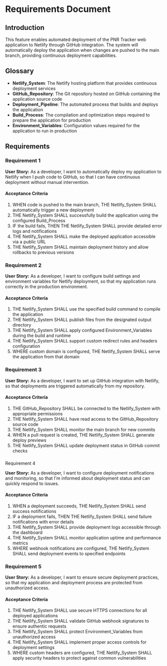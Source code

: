 # Requirements Document

## Introduction

This feature enables automated deployment of the PNR Tracker web application to Netlify through GitHub integration. The system will automatically deploy the application when changes are pushed to the main branch, providing continuous deployment capabilities.

## Glossary

- **Netlify_System**: The Netlify hosting platform that provides continuous deployment services
- **GitHub_Repository**: The Git repository hosted on GitHub containing the application source code
- **Deployment_Pipeline**: The automated process that builds and deploys the application
- **Build_Process**: The compilation and optimization steps required to prepare the application for production
- **Environment_Variables**: Configuration values required for the application to run in production

## Requirements

### Requirement 1

**User Story:** As a developer, I want to automatically deploy my application to Netlify when I push code to GitHub, so that I can have continuous deployment without manual intervention.

#### Acceptance Criteria

1. WHEN code is pushed to the main branch, THE Netlify_System SHALL automatically trigger a new deployment
2. THE Netlify_System SHALL successfully build the application using the configured Build_Process
3. IF the build fails, THEN THE Netlify_System SHALL provide detailed error logs and notifications
4. THE Netlify_System SHALL make the deployed application accessible via a public URL
5. THE Netlify_System SHALL maintain deployment history and allow rollbacks to previous versions

### Requirement 2

**User Story:** As a developer, I want to configure build settings and environment variables for Netlify deployment, so that my application runs correctly in the production environment.

#### Acceptance Criteria

1. THE Netlify_System SHALL use the specified build command to compile the application
2. THE Netlify_System SHALL publish files from the designated output directory
3. THE Netlify_System SHALL apply configured Environment_Variables during the build and runtime
4. THE Netlify_System SHALL support custom redirect rules and headers configuration
5. WHERE custom domain is configured, THE Netlify_System SHALL serve the application from that domain

### Requirement 3

**User Story:** As a developer, I want to set up GitHub integration with Netlify, so that deployments are triggered automatically from my repository.

#### Acceptance Criteria

1. THE GitHub_Repository SHALL be connected to the Netlify_System with appropriate permissions
2. THE Netlify_System SHALL have read access to the GitHub_Repository source code
3. THE Netlify_System SHALL monitor the main branch for new commits
4. WHEN a pull request is created, THE Netlify_System SHALL generate deploy previews
5. THE Netlify_System SHALL update deployment status in GitHub commit checks
### 
Requirement 4

**User Story:** As a developer, I want to configure deployment notifications and monitoring, so that I'm informed about deployment status and can quickly respond to issues.

#### Acceptance Criteria

1. WHEN a deployment succeeds, THE Netlify_System SHALL send success notifications
2. IF a deployment fails, THEN THE Netlify_System SHALL send failure notifications with error details
3. THE Netlify_System SHALL provide deployment logs accessible through the dashboard
4. THE Netlify_System SHALL monitor application uptime and performance metrics
5. WHERE webhook notifications are configured, THE Netlify_System SHALL send deployment events to specified endpoints

### Requirement 5

**User Story:** As a developer, I want to ensure secure deployment practices, so that my application and deployment process are protected from unauthorized access.

#### Acceptance Criteria

1. THE Netlify_System SHALL use secure HTTPS connections for all deployed applications
2. THE Netlify_System SHALL validate GitHub webhook signatures to ensure authentic requests
3. THE Netlify_System SHALL protect Environment_Variables from unauthorized access
4. THE Netlify_System SHALL implement proper access controls for deployment settings
5. WHERE custom headers are configured, THE Netlify_System SHALL apply security headers to protect against common vulnerabilities
